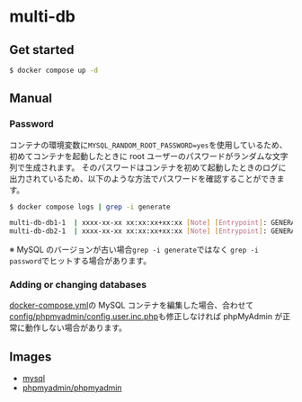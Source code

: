 # multi-db

## Get started

```bash
$ docker compose up -d
```

## Manual

### Password

コンテナの環境変数に`MYSQL_RANDOM_ROOT_PASSWORD=yes`を使用しているため、初めてコンテナを起動したときに root ユーザーのパスワードがランダムな文字列で生成されます。
そのパスワードはコンテナを初めて起動したときのログに出力されているため、以下のような方法でパスワードを確認することができます。

```bash
$ docker compose logs | grep -i generate

multi-db-db1-1  | xxxx-xx-xx xx:xx:xx+xx:xx [Note] [Entrypoint]: GENERATED ROOT PASSWORD: THISISPASSWORD
multi-db-db2-1  | xxxx-xx-xx xx:xx:xx+xx:xx [Note] [Entrypoint]: GENERATED ROOT PASSWORD: THISISPASSWORD
```

※ MySQL のバージョンが古い場合`grep -i generate`ではなく `grep -i password`でヒットする場合があります。

### Adding or changing databases

[docker-compose.yml](../../../blob/main/multi-db/docker-compose.yml)の MySQL コンテナを編集した場合、合わせて[config/phpmyadmin/config.user.inc.php](../../../blob/main/multi-db/config/phpmyadmin/config.user.inc.php)も修正しなければ phpMyAdmin が正常に動作しない場合があります。

## Images

- [mysql](https://hub.docker.com/_/mysql)
- [phpmyadmin/phpmyadmin](https://hub.docker.com/r/phpmyadmin/phpmyadmin/)

